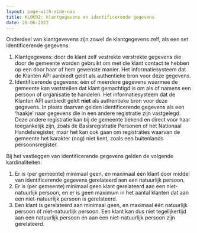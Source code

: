 ```yaml
---
layout: page-with-side-nav
title: KLOK02: klantgegevens en identificerende gegevens
date: 20-06-2022
---
```


Onderdeel van klantgevevens zijn zowel de klantgegevens zelf, als een set identificerende gegevens.

1. Klantgegevens: door de klant zelf vestrekte verstrekte gegevens die door de gemeente worden gebruikt om met die klant contact te hebben op een door haar of hem gewenste manier. Het informatiesysteem dat de Klanten API aanbiedt geldt als authentieke bron voor deze gegevens.
2. Identificerende gegevens: één of meerdere gegevens waarmee de gemeente kan vaststellen dat klant gemachtigd is om als of namens een persoon of organisatie te handelen. Het informatiesysteem dat de Klanten API aanbiedt geldt __niet__ als authentieke bron voor deze gegevens. In plaats daarvan gelden identificerende gegevens als een ‘haakje’ naar gegevens die in een andere registratie zijn vastgelegd. Deze andere registratie kan bij de gemeente bekend en direct voor haar toegankelijk zijn, zoals de Basisregistratie Personen of het Nationaal Handelsregister, maar het kan ook gaan om registraties waarvan de gemeente het karakter (nog) niet kent, zoals een buitenlands persoonsregister.

Bij het vastleggen van identificerende gegevens gelden de volgende kardinaliteiten:
1.	Er is (per gemeente) minimaal geen, en maximaal één klant door middel van identificerende gegevens gerelateerd aan een natuurlijk persoon.
2.	Er is (per gemeente) minimaal geen klant gerelateerd aan een niet-natuurlijk persoon, en er is geen maximum in het aantal klanten dat aan een niet-natuurlijk persoon is gerelateerd.
3.	Een klant is gerelateerd aan minimaal geen, en maximaal één natuurlijk persoon óf niet-natuurlijk persoon. Een klant kan dus niet tegelijkertijd aan een natuurlijk persoon én aan een niet-natuurlijk persoon zijn gerelateerd.
